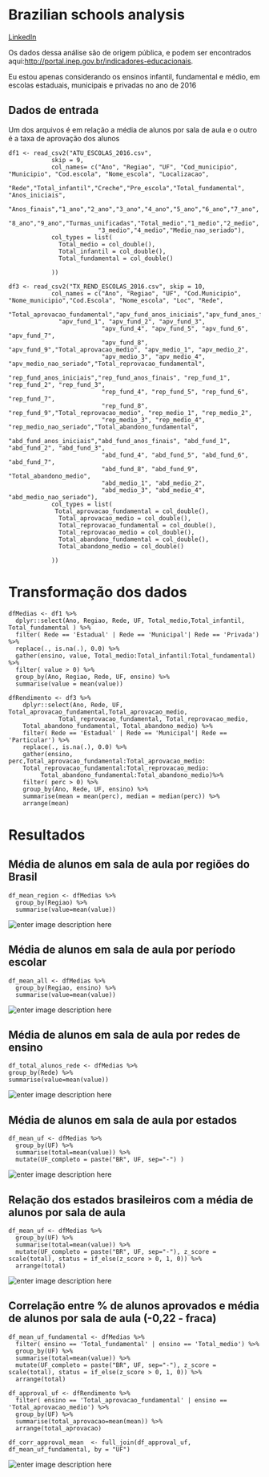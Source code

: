# Brazilian schools analysis
[LinkedIn](https://www.linkedin.com/in/vinicius-zambotti-768160b2/)

Os dados dessa análise são de origem pública, e podem ser encontrados aqui:http://portal.inep.gov.br/indicadores-educacionais.

Eu estou apenas considerando os ensinos infantil, fundamental e médio, em escolas estaduais, municipais e privadas no ano de 2016


## Dados de entrada

Um dos arquivos é em relação a média de alunos por sala de aula e o outro é a taxa de aprovação dos alunos

	 

	df1 <- read_csv2("ATU_ESCOLAS_2016.csv", 
                skip = 9,
                col_names= c("Ano", "Regiao", "UF", "Cod_municipio", "Municipio", "Cod.escola", "Nome_escola", "Localizacao",
                             "Rede","Total_infantil","Creche","Pre_escola","Total_fundamental", "Anos_iniciais",
                             "Anos_finais","1_ano","2_ano","3_ano","4_ano","5_ano","6_ano","7_ano",
                             "8_ano","9_ano","Turmas_unificadas","Total_medio","1_medio","2_medio",
                             "3_medio","4_medio","Medio_nao_seriado"),
                col_types = list(
                  Total_medio = col_double(),
                  Total_infantil = col_double(),
                  Total_fundamental = col_double()
                  
                ))
		
	df3 <- read_csv2("TX_REND_ESCOLAS_2016.csv", skip = 10,
                col_names = c("Ano", "Regiao", "UF", "Cod.Municipio", "Nome_municipio","Cod.Escola", "Nome_escola", "Loc", "Rede", 
                              "Total_aprovacao_fundamental","apv_fund_anos_iniciais","apv_fund_anos_finais",
			      "apv_fund_1", "apv_fund_2", "apv_fund_3", 
                              "apv_fund_4", "apv_fund_5", "apv_fund_6", "apv_fund_7", 
                              "apv_fund_8", "apv_fund_9","Total_aprovacao_medio", "apv_medio_1", "apv_medio_2", 
                              "apv_medio_3", "apv_medio_4", "apv_medio_nao_seriado","Total_reprovacao_fundamental",
                              "rep_fund_anos_iniciais","rep_fund_anos_finais", "rep_fund_1", "rep_fund_2", "rep_fund_3", 
                              "rep_fund_4", "rep_fund_5", "rep_fund_6", "rep_fund_7", 
                              "rep_fund_8", "rep_fund_9","Total_reprovacao_medio", "rep_medio_1", "rep_medio_2", 
                              "rep_medio_3", "rep_medio_4", "rep_medio_nao_seriado","Total_abandono_fundamental",
                              "abd_fund_anos_iniciais","abd_fund_anos_finais", "abd_fund_1", "abd_fund_2", "abd_fund_3", 
                              "abd_fund_4", "abd_fund_5", "abd_fund_6", "abd_fund_7", 
                              "abd_fund_8", "abd_fund_9", "Total_abandono_medio",
                              "abd_medio_1", "abd_medio_2", 
                              "abd_medio_3", "abd_medio_4", "abd_medio_nao_seriado"),
                col_types = list(
                 Total_aprovacao_fundamental = col_double(),
                  Total_aprovacao_medio = col_double(),
                  Total_reprovacao_fundamental = col_double(),
                  Total_reprovacao_medio = col_double(),
                  Total_abandono_fundamental = col_double(),
                  Total_abandono_medio = col_double()
                  
                ))


# Transformação dos dados
	dfMedias <- df1 %>%
	  dplyr::select(Ano, Regiao, Rede, UF, Total_medio,Total_infantil, Total_fundamental ) %>%
	  filter( Rede == 'Estadual' | Rede == 'Municipal'| Rede == 'Privada') %>%
	  replace(., is.na(.), 0.0) %>%
	  gather(ensino, value, Total_medio:Total_infantil:Total_fundamental) %>%
	  filter( value > 0) %>%
	  group_by(Ano, Regiao, Rede, UF, ensino) %>%
	  summarise(value = mean(value))

	dfRendimento <- df3 %>%
		dplyr::select(Ano, Rede, UF, Total_aprovacao_fundamental,Total_aprovacao_medio, 
			      Total_reprovacao_fundamental, Total_reprovacao_medio,
		Total_abandono_fundamental, Total_abandono_medio) %>%
		filter( Rede == 'Estadual' | Rede == 'Municipal'| Rede == 'Particular') %>%
		replace(., is.na(.), 0.0) %>%
		gather(ensino, perc,Total_aprovacao_fundamental:Total_aprovacao_medio:
		Total_reprovacao_fundamental:Total_reprovacao_medio:
			 Total_abandono_fundamental:Total_abandono_medio)%>%
		filter( perc > 0) %>%
		group_by(Ano, Rede, UF, ensino) %>%
		summarise(mean = mean(perc), median = median(perc)) %>%
		arrange(mean)

	  
# Resultados

## Média de alunos em sala de aula por regiões do Brasil
	df_mean_region <- dfMedias %>%
	  group_by(Regiao) %>%
	  summarise(value=mean(value))

![enter image description here](https://raw.githubusercontent.com/viniciuszambotti/analysis_brazillian_schools/master/images/bar2.png)

## Média de alunos em sala de aula por período escolar
	df_mean_all <- dfMedias %>%
	  group_by(Regiao, ensino) %>%
	  summarise(value=mean(value))

![enter image description here](https://raw.githubusercontent.com/viniciuszambotti/analysis_brazillian_schools/master/images/bar1.png)
	
	
## Média de alunos em sala de aula por redes de ensino
	df_total_alunos_rede <- dfMedias %>%
  	group_by(Rede) %>%
 	summarise(value=mean(value))

![enter image description here](https://raw.githubusercontent.com/viniciuszambotti/analysis_brazillian_schools/master/images/bar3.png)


## Média de alunos em sala de aula por estados
	df_mean_uf <- dfMedias %>%
	  group_by(UF) %>%
	  summarise(total=mean(value)) %>%
	  mutate(UF_completo = paste("BR", UF, sep="-") )

![enter image description here](https://raw.githubusercontent.com/viniciuszambotti/analysis_brazillian_schools/master/images/map_mean.PNG)

## Relação dos estados brasileiros com a média de alunos por sala de aula
	df_mean_uf <- dfMedias %>%
	  group_by(UF) %>%
	  summarise(total=mean(value)) %>%
	  mutate(UF_completo = paste("BR", UF, sep="-"), z_score = scale(total), status = if_else(z_score > 0, 1, 0)) %>%
	  arrange(total)

![enter image description here](https://raw.githubusercontent.com/viniciuszambotti/analysis_brazillian_schools/master/images/point1.png)

## Correlação entre % de alunos aprovados e média de alunos por sala de aula (-0,22 - fraca)

	df_mean_uf_fundamental <- dfMedias %>%
	  filter( ensino == 'Total_fundamental' | ensino == 'Total_medio') %>%
	  group_by(UF) %>%
	  summarise(total=mean(value)) %>%
	  mutate(UF_completo = paste("BR", UF, sep="-"), z_score = scale(total), status = if_else(z_score > 0, 1, 0)) %>%
	  arrange(total)

	df_approval_uf <- dfRendimento %>%
	  filter( ensino == 'Total_aprovacao_fundamental' | ensino == 'Total_aprovacao_medio') %>%
	  group_by(UF) %>%
	  summarise(total_aprovacao=mean(mean)) %>%
	  arrange(total_aprovacao)

	df_corr_approval_mean  <- full_join(df_approval_uf, df_mean_uf_fundamental, by = "UF")

![enter image description here](https://raw.githubusercontent.com/viniciuszambotti/analysis_brazillian_schools/master/images/point2.png)
